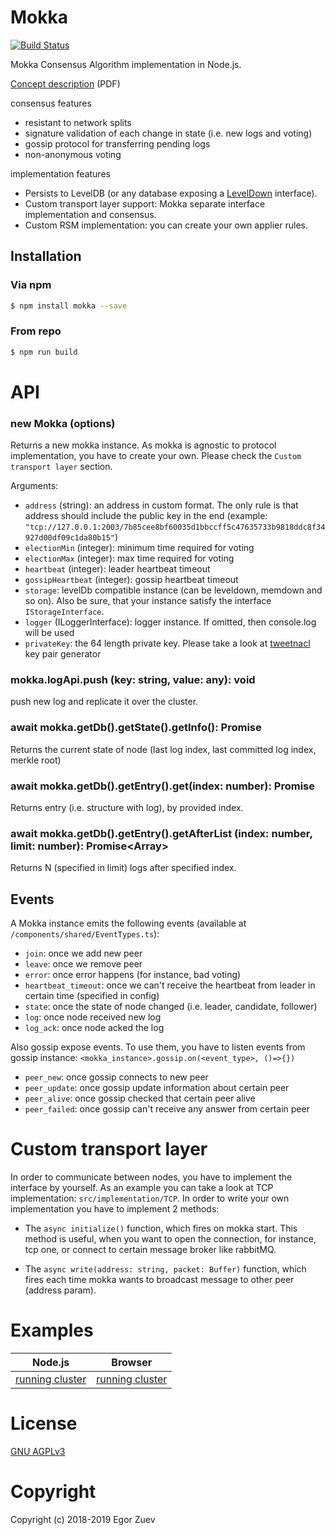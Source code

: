# Mokka

 [![Build Status](https://travis-ci.org/ega-forever/mokka.svg?branch=master)](https://travis-ci.org/ega-forever/mokka) 

Mokka Consensus Algorithm implementation in Node.js.

[Concept description](https://arxiv.org/ftp/arxiv/papers/1901/1901.08435.pdf) (PDF)

consensus features
* resistant to network splits
* signature validation of each change in state (i.e. new logs and voting)
* gossip protocol for transferring pending logs
* non-anonymous voting

implementation features
* Persists to LevelDB (or any database exposing a [LevelDown](https://github.com/level/leveldown) interface).
* Custom transport layer support: Mokka separate interface implementation and consensus.
* Custom RSM implementation: you can create your own applier rules.

## Installation

### Via npm
```bash
$ npm install mokka --save
```

### From repo
```bash
$ npm run build
```

# API

### new Mokka (options)

Returns a new mokka instance. As mokka is agnostic to protocol implementation, 
you have to create your own.
Please check the ``Custom transport layer`` section.

Arguments:

* `address` (string):  an address in custom format. The only rule is that address should include the public key in the end
 (example: `"tcp://127.0.0.1:2003/7b85cee8bf60035d1bbccff5c47635733b9818ddc8f34927d00df09c1da80b15"`)
* `electionMin` (integer): minimum time required for voting
* `electionMax` (integer): max time required for voting
* `heartbeat` (integer): leader heartbeat timeout
* `gossipHeartbeat` (integer): gossip heartbeat timeout
* `storage`: levelDb compatible instance (can be leveldown, memdown and so on). Also be sure, that your instance satisfy the interface ```IStorageInterface```. 
* `logger` (ILoggerInterface): logger instance. If omitted, then console.log will be used
* `privateKey`: the 64 length private key. Please take a look at [tweetnacl](https://www.npmjs.com/package/tweetnacl#naclsignkeypair) key pair generator

### mokka.logApi.push (key: string, value: any): void

push new log and replicate it over the cluster.

### await mokka.getDb().getState().getInfo(): Promise<StateModel>

Returns the current state of node (last log index, last committed log index, merkle root)

### await mokka.getDb().getEntry().get(index: number): Promise<EntryModel>

Returns entry (i.e. structure with log), by provided index.

### await mokka.getDb().getEntry().getAfterList (index: number, limit: number): Promise<Array<EntryModel>>

Returns N (specified in limit) logs after specified index.



## Events

A Mokka instance emits the following events (available at ``/components/shared/EventTypes.ts``):

* `join`: once we add new peer
* `leave`: once we remove peer
* `error`: once error happens (for instance, bad voting)
* `heartbeat_timeout`: once we can't receive the heartbeat from leader in certain time (specified in config)
* `state`: once the state of node changed (i.e. leader, candidate, follower)
* `log`: once node received new log
* `log_ack`: once node acked the log

Also gossip expose events. To use them, you have to listen events from gossip instance:
`<mokka_instance>.gossip.on(<event_type>, ()=>{})`

* `peer_new`: once gossip connects to new peer
* `peer_update`: once gossip update information about certain peer
* `peer_alive`: once gossip checked that certain peer alive
* `peer_failed`: once gossip can't receive any answer from certain peer

# Custom transport layer

In order to communicate between nodes, you have to implement the interface by yourself. As an example you can take a look at TCP implementation: ```src/implementation/TCP```.
 In order to write your own implementation you have to implement 2 methods:
 
* The ```async initialize()``` function, which fires on mokka start. This method is useful, when you want to open the connection, for instance, tcp one, or connect to certain message broker like rabbitMQ.

* The ```async write(address: string, packet: Buffer)``` function, which fires each time mokka wants to broadcast message to other peer (address param).

# Examples

| Node.js | Browser |
| --- | --- |
| [running cluster](examples/node/cluster/README.md) | [running cluster](examples/node/cluster/README.md) |



# License

[GNU AGPLv3](LICENSE)

# Copyright

Copyright (c) 2018-2019 Egor Zuev